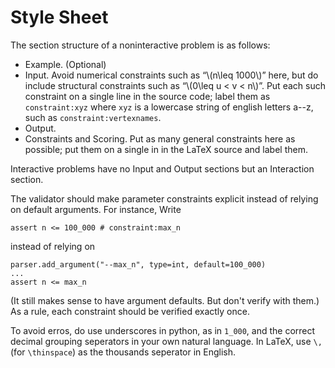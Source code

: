 Style Sheet
===========

The section structure of a noninteractive problem is as follows:

* Example. (Optional)
* Input. Avoid numerical constraints such as “\\(n\leq 1000\\)” here, but do include  structural constraints such as “\\(0\leq u < v < n\\)”.
Put each such constraint on a single line in the source code; label them as `constraint:xyz` where `xyz` is a lowercase string of english letters a--z, such as `constraint:vertexnames`.
* Output.
* Constraints and Scoring. Put as many general constraints here as possible; put them on a single in in the LaTeX source and label them.

Interactive problems have no Input and Output sections but an Interaction section.

The validator should make parameter constraints explicit instead of relying on default arguments.
For instance, Write
```
assert n <= 100_000 # constraint:max_n
```
instead of relying on
```
parser.add_argument("--max_n", type=int, default=100_000)
...
assert n <= max_n
```
(It still makes sense to have argument defaults. But don't verify with them.)
As a rule, each constraint should be verified exactly once.

To avoid erros, do use underscores in python, as in `1_000`, and the correct decimal grouping seperators in your own natural language.
In LaTeX, use `\,` (for `\thinspace`) as the thousands seperator in English.

